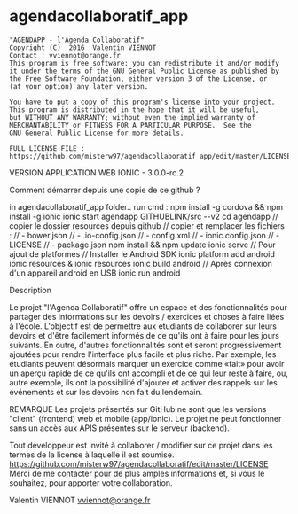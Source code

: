 # agendacollaboratif_app

    "AGENDAPP - l'Agenda Collaboratif"
    Copyright (C)  2016  Valentin VIENNOT
    Contact : vviennot@orange.fr
    This program is free software: you can redistribute it and/or modify
    it under the terms of the GNU General Public License as published by
    the Free Software Foundation, either version 3 of the License, or
    (at your option) any later version.
    
    You have to put a copy of this program's license into your project.
    This program is distributed in the hope that it will be useful,
    but WITHOUT ANY WARRANTY; without even the implied warranty of
    MERCHANTABILITY or FITNESS FOR A PARTICULAR PURPOSE.  See the
    GNU General Public License for more details.
    
    FULL LICENSE FILE : https://github.com/misterw97/agendacollaboratif_app/edit/master/LICENSE


VERSION APPLICATION WEB IONIC - 3.0.0-rc.2

Comment démarrer depuis une copie de ce github ? 

in agendacollaboratif_app folder.. run cmd :
npm install -g cordova && npm install -g ionic
ionic start agendapp GITHUBLINK/src --v2
cd agendapp
// copier le dossier resources depuis github
// copier et remplacer les fichiers :
// - bower.json
// - .io-config.json
// - config.xml
// - ionic.config.json
// - LICENSE
// - package.json
npm install && npm update
ionic serve
// Pour ajout de platformes
// Installer le Android SDK
ionic platform add android
ionic resources & ionic resources
ionic build android
// Après connexion d'un appareil android en USB
ionic run android

Description

Le projet "l'Agenda Collaboratif" offre un espace et des fonctionnalités pour partager des informations sur les devoirs / exercices et choses à faire liées à l'école. L'objectif est de permettre aux étudiants de collaborer sur leurs devoirs et d'être facilement informés de ce qu'ils ont à faire pour les jours suivants. En outre, d'autres fonctionnalités sont et seront progressivement ajoutées pour rendre l'interface plus facile et plus riche. Par exemple, les étudiants peuvent désormais marquer un exercice comme «fait» pour avoir un aperçu rapide de ce qu'ils ont accompli et de ce qui leur reste à faire, ou, autre exemple, ils ont la possibilité d'ajouter et activer des rappels sur les événements et sur les devoirs non fait du lendemain.

  REMARQUE
  Les projets présentés sur GitHub ne sont que les versions "client" (frontend) web et mobile (app/ionic). Le projet ne peut fonctionner sans un accès aux APIS présentes sur le serveur (backend).

Tout développeur est invité à collaborer / modifier sur ce projet dans les termes de la license à laquelle il est soumise.
https://github.com/misterw97/agendacollaboratif/edit/master/LICENSE
Merci de me contacter pour de plus amples informations et, si vous le souhaitez, pour apporter votre collaboration.

Valentin VIENNOT
vviennot@orange.fr
